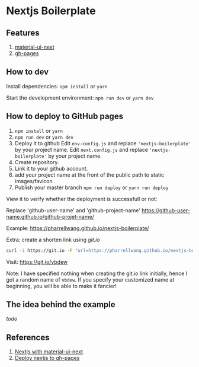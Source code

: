 # Nextjs Boilerplate

## Features
1. [material-ui-next](https://material-ui-next.com/)
2. [gh-pages](https://pages.github.com/)

## How to dev

Install dependencies: ``npm install`` or ``yarn``

Start the development environment: ``npm run dev`` or ``yarn dev``


## How to deploy to GitHub pages

1. ``npm install`` or ``yarn``
2. ``npm run dev`` or ``yarn dev``
3. Deploy it to github
Edit ```env-config.js``` and replace ```'nextjs-boilerplate'``` by your project name.
Edit ```next.config.js``` and replace ```'nextjs-boilerplate'``` by your project name.
4. Create repository.
5. Link it to your github account.
6. add your project name at the front of the public path to static images/favicon
7. Publish your master branch ``npm run deploy`` or ``yarn run deploy``

View it to verify whether the deployment is successfull or not:

Replace 'github-user-name' and 'github-project-name'
<https://github-user-name.github.io/github-projet-name/>

Example:
<https://pharrellwang.github.io/nextjs-boilerplate/>

Extra: create a shorten link using *git.io*
```bash
curl -i https://git.io -F "url=https://pharrellwang.github.io/nextjs-boilerplate/" -F "code=pha-next"
```
Visit: <https://git.io/vbdew>

Note: I have specified nothing when creating the git.io link initially, 
hence I got a random name of ``vbdew``. If you specify your
customized name at beginning, you will be able to make it fancier! 


## The idea behind the example
*todo*

## References

1. [Nextjs with material-ui-next](https://github.com/zeit/next.js/tree/canary/examples/with-material-ui-next)
2. [Deploy nextjs to gh-pages](https://github.com/thierryc/Next-gh-page-example/)


